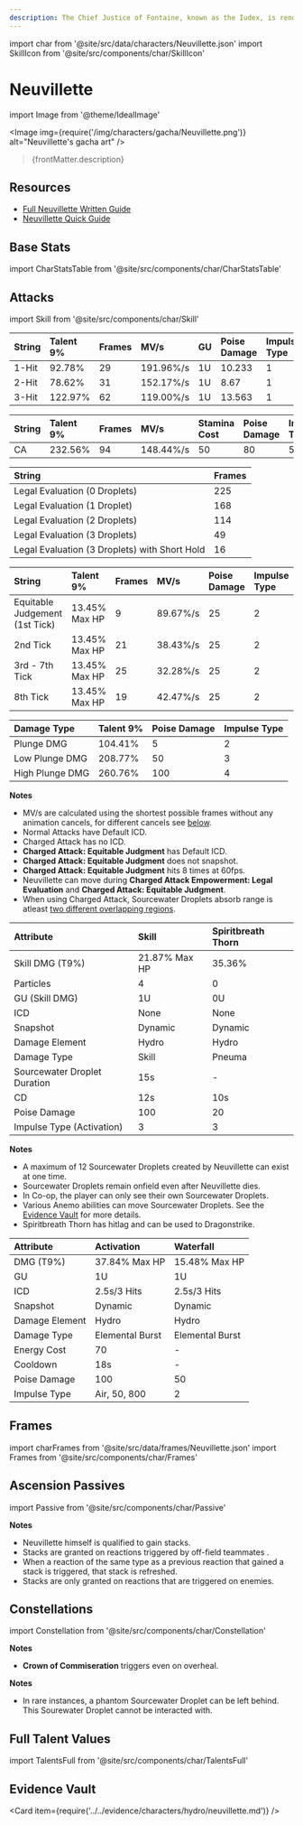 ```yaml
---
description: The Chief Justice of Fontaine, known as the Iudex, is renowned for his unassailable impartiality.
---
```


import char from '@site/src/data/characters/Neuvillette.json'
import SkillIcon from '@site/src/components/char/SkillIcon'

# Neuvillette

import Image from '@theme/IdealImage'

<Image img={require('/img/characters/gacha/Neuvillette.png')} alt="Neuvillette's gacha art" />
<blockquote>{frontMatter.description}</blockquote>


## Resources

<!--* [Neuvillette Mains Discord]()-->
* [Full Neuvillette Written Guide](https://keqingmains.com/neuvillette/)
* [Neuvillette Quick Guide](https://keqingmains.com/q/neuvillette-quickguide/)
<!--* [# Minute Video Guide to Neuvillette]()-->


## Base Stats

import CharStatsTable from '@site/src/components/char/CharStatsTable'

<CharStatsTable char={char} />

## Attacks

<!-- frames from https://docs.google.com/spreadsheets/d/1-gPxRq_NX8hBXLijRYroabSgT85S0ND6WiFLjwc2b_k/edit#gid=1075990425 -->

import Skill from '@site/src/components/char/Skill'

<Tabs queryString="ability">
<TabItem value='na' label='Normal Attacks'>
<SkillIcon char={char} skill='na' />
<div class='talent-columns'>
<Skill char={char} skill='na' sectionFilter='Normal Attack' />

| String | Talent 9% | Frames | MV/s      | GU  | Poise Damage | Impulse Type |
| :----- | :-------- | :----- | :-------- | :-- |:----------- | :----------- |
| 1-Hit  | 92.78%    | 29     | 191.96%/s | 1U  | 10.233       | 1            |
| 2-Hit  | 78.62%    | 31     | 152.17%/s | 1U  | 8.67         | 1            |
| 3-Hit  | 122.97%   | 62     | 119.00%/s | 1U  | 13.563       | 1            |

</div>
<div class='talent-columns'>
<Skill char={char} skill='na' sectionFilter='Charged Attack' />

| String     | Talent 9% | Frames | MV/s          | Stamina Cost | Poise Damage | Impulse Type |
| :--------- | :-------- | :----- | :------------ | :----------- | :----------- | :----------- |
| CA         | 232.56%   | 94     | 148.44%/s     | 50           | 80           | 5            |

</div>
<div class='talent-columns'>
<Skill char={char} skill='na' sectionFilter='Charged Attack Empowerment: Legal Evaluation' />

| String                                        | Frames    |
| :-------------------------------------------- | :-------- |
| Legal Evaluation (0 Droplets)                 | 225       |
| Legal Evaluation (1 Droplet)                  | 168       |
| Legal Evaluation (2 Droplets)                 | 114       |
| Legal Evaluation (3 Droplets)                 | 49        |
| Legal Evaluation (3 Droplets) with Short Hold | 16        |

<!-- Bowtae note: I am including CA windup frames (13 frames) into the frame counts since it is not possible to CA without them, this is different from the frame sheet.
Let me know/ping me if this is not should not be the case. --> 

</div>
<div class='talent-columns'>
<Skill char={char} skill='na' sectionFilter='Charged Attack: Equitable Judgment' />

| String                          | Talent 9%       | Frames | MV/s     | Poise Damage | Impulse Type |
| :-------------                  | :-------------- | :----- | :------- | :----------- | :----------- |
| Equitable Judgement (1st Tick)  | 13.45% Max HP   | 9      | 89.67%/s | 25           | 2            |
| 2nd Tick                        | 13.45% Max HP   | 21     | 38.43%/s | 25           | 2            |
| 3rd - 7th Tick                  | 13.45% Max HP   | 25     | 32.28%/s | 25           | 2            |
| 8th Tick                        | 13.45% Max HP   | 19     | 42.47%/s | 25           | 2            |

</div>
<div class='talent-columns'>
<Skill char={char} skill='na' sectionFilter='Plunging Attack' />

| Damage Type     | Talent 9% | Poise Damage | Impulse Type |
| :-------------- | :-------- | :----------- | :----------- |
| Plunge DMG      | 104.41%   | 5            | 2            |
| Low Plunge DMG  | 208.77%   | 50           | 3            |
| High Plunge DMG | 260.76%   | 100          | 4            |

</div>

**Notes**

* MV/s are calculated using the shortest possible frames without any animation cancels, for different cancels see [below](#frames).
* Normal Attacks have Default ICD.
* Charged Attack has no ICD.
* **Charged Attack: Equitable Judgment** has Default ICD.
* **Charged Attack: Equitable Judgment** does not snapshot.
* **Charged Attack: Equitable Judgment** hits 8 times at 60fps.
* Neuvillette can move during **Charged Attack Empowerment: Legal Evaluation** and **Charged Attack: Equitable Judgment**.
* When using Charged Attack, Sourcewater Droplets absorb range is atleast [two different overlapping regions](../../evidence/characters/hydro/neuvillette.md#faster-neuvi-balls).

</TabItem>

<TabItem value='e' label='Skill'>
<SkillIcon char={char} skill='e' />
<div class='talent-columns'>
<Skill char={char} skill='e' />

| Attribute                         | Skill         | Spiritbreath Thorn |
| :-------------------------------- | :-----------  | :----------------- |
| Skill DMG \(T9%\)                 | 21.87% Max HP | 35.36%             |
| Particles                         | 4             | 0                  |
| GU (Skill DMG)                    | 1U            | 0U                 |
| ICD                               | None          | None               |
| Snapshot                          | Dynamic       | Dynamic            |
| Damage Element                    | Hydro         | Hydro              |
| Damage Type                       | Skill         | Pneuma             |
| Sourcewater Droplet Duration      | 15s           | -                  |
| CD                                | 12s           | 10s                |
| Poise Damage                      | 100           | 20                 |
| Impulse Type (Activation)         | 3             | 3                  |

</div>

**Notes**

* A maximum of 12 Sourcewater Droplets created by Neuvillette can exist at one time.
* Sourcewater Droplets remain onfield even after Neuvillette dies.
* In Co-op, the player can only see their own Sourcewater Droplets.
* Various Anemo abilities can move Sourcewater Droplets. See the [Evidence Vault](../../evidence/characters/hydro/neuvillette.md#synergiesinteractions) for more details.
* Spiritbreath Thorn has hitlag and can be used to Dragonstrike.

</TabItem>

<TabItem value='q' label='Burst'>
<SkillIcon char={char} skill='q' />
<div class='talent-columns'>
<Skill char={char} skill='q'/>

<!-- take snapshot details from https://docs.google.com/spreadsheets/d/1M2nTLogzYd2o4ZLkYEkzfovwiTznQOB5ujWuMlQbE0k/edit?usp=sharing -->

| Attribute         | Activation      | Waterfall       |
| :---------------- | :-------------  | :-------------- |
| DMG \(T9%\)       | 37.84% Max HP   | 15.48% Max HP   |
| GU                | 1U              | 1U              |
| ICD               | 2.5s/3 Hits     | 2.5s/3 Hits     |
| Snapshot          | Dynamic         | Dynamic         |
| Damage Element    | Hydro           | Hydro           |
| Damage Type       | Elemental Burst | Elemental Burst |
| Energy Cost       | 70              | -               |
| Cooldown          | 18s             | -               |
| Poise Damage      | 100             | 50              |
| Impulse Type      | Air, 50, 800    | 2               |

</div>
</TabItem>
</Tabs>


## Frames

import charFrames from '@site/src/data/frames/Neuvillette.json'
import Frames from '@site/src/components/char/Frames'

<Frames data={charFrames} />


## Ascension Passives

import Passive from '@site/src/components/char/Passive'

<Tabs queryString="passive">
<TabItem value='passive' label='Passive'>
<Passive char={char} passive={2} />
</TabItem>

<TabItem value='a1' label='Ascension 1'>
<Passive char={char} passive={0} />

**Notes**

* Neuvillette himself is qualified to gain stacks.
* Stacks are granted on reactions triggered by off-field teammates .
* When a reaction of the same type as a previous reaction that gained a stack is triggered, that stack is refreshed.
* Stacks are only granted on reactions that are triggered on enemies.

</TabItem>

<TabItem value="a4" label="Ascension 4">
<Passive char={char} passive={1} />
</TabItem>

  
</Tabs>

## Constellations

import Constellation from '@site/src/components/char/Constellation'

<Tabs queryString="constellation">
<TabItem value='c1' label='C1'>
<Constellation char={char} constellation={1} />
</TabItem>

<TabItem value='c2' label='C2'>
<Constellation char={char} constellation={2} />
</TabItem>

<TabItem value='c3' label='C3'>
<Constellation char={char} constellation={3} />
</TabItem>

<TabItem value='c4' label='C4'>
<Constellation char={char} constellation={4} />

**Notes**

* **Crown of Commiseration** triggers even on overheal.
  
</TabItem>

<TabItem value='c5' label='C5'>
<Constellation char={char} constellation={5} />
</TabItem>

<TabItem value='c6' label='C6'>
<Constellation char={char} constellation={6} />

**Notes**

* In rare instances, a phantom Sourcewater Droplet can be left behind. This Sourewater Droplet cannot be interacted with.
</TabItem>

</Tabs>

## Full Talent Values

import TalentsFull from '@site/src/components/char/TalentsFull'

<TalentsFull char={char}/>

## Evidence Vault

<Card item={require('../../evidence/characters/hydro/neuvillette.md')} />
